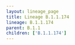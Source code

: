 ```yaml
---
layout: lineage_page
title: Lineage B.1.1.174
lineage: B.1.1.174
parent: B.1.1
children: ['B.1.1.174']
---
```

